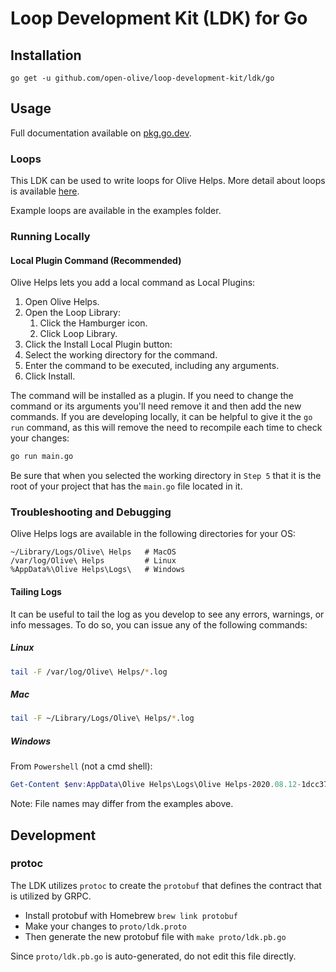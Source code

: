 # Loop Development Kit (LDK) for Go

## Installation

```shell
go get -u github.com/open-olive/loop-development-kit/ldk/go
```

## Usage

Full documentation available on [pkg.go.dev](https://pkg.go.dev/github.com/open-olive/loop-development-kit/ldk/go).

### Loops
This LDK can be used to write loops for Olive Helps. More detail about loops is available [here](docs/loops.md).

Example loops are available in the examples folder.

### Running Locally

#### Local Plugin Command (Recommended)

Olive Helps lets you add a local command as Local Plugins:

1. Open Olive Helps.
2. Open the Loop Library:
   1. Click the Hamburger icon.
   2. Click Loop Library.
3. Click the Install Local Plugin button:
4. Select the working directory for the command.
5. Enter the command to be executed, including any arguments.
6. Click Install.

The command will be installed as a plugin. If you need to change the command or its arguments you'll need remove it and then add the new commands. If you are developing locally, it can be helpful to give it the `go run` command, as this will remove the need to recompile each time to check your changes:

```sh
go run main.go
```

Be sure that when you selected the working directory in `Step 5` that it is the root of your project that has the `main.go` file located in it.

### Troubleshooting and Debugging

Olive Helps logs are available in the following directories for your OS:

```shell
~/Library/Logs/Olive\ Helps   # MacOS
/var/log/Olive\ Helps         # Linux
%AppData%\Olive Helps\Logs\   # Windows
```

#### Tailing Logs

It can be useful to tail the log as you develop to see any errors, warnings, or info messages.  To do so, you can issue any of the following commands:

##### Linux

```sh
tail -F /var/log/Olive\ Helps/*.log
```

##### Mac

```sh
tail -F ~/Library/Logs/Olive\ Helps/*.log
```

##### Windows

From `Powershell` (not a cmd shell):

```powershell
Get-Content $env:AppData\Olive Helps\Logs\Olive Helps-2020.08.12-1dcc37a.log -Tail 10 –Wait
```

Note: File names may differ from the examples above.

## Development

### protoc
The LDK utilizes `protoc` to create the `protobuf` that defines the contract that is utilized by GRPC.

* Install protobuf with Homebrew `brew link protobuf`
* Make your changes to `proto/ldk.proto`
* Then generate the new protobuf file with `make proto/ldk.pb.go`

Since `proto/ldk.pb.go` is auto-generated, do not edit this file directly.